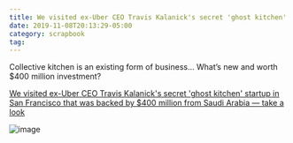 ```yaml
---
title: We visited ex-Uber CEO Travis Kalanick's secret 'ghost kitchen' startup in San Francisco that was backed by $400 million from Saudi Arabia — take a look
date: 2019-11-08T20:13:29-05:00
category: scrapbook
tag: 
---
```


Collective kitchen is an existing form of business... What’s new and worth $400 million investment?

[We visited ex-Uber CEO Travis Kalanick's secret 'ghost kitchen' startup in San Francisco that was backed by $400 million from Saudi Arabia — take a look](https://www.businessinsider.de/cloud-kitchens-travis-kalanick-san-francisco-location-address-pictures-2019-11)

![image](https://static3.businessinsider.de/image/5dc59f84695b580e2f30ff01/we-visited-ex-uber-ceo-travis-kalanicks-secret-ghost-kitchen-startup-in-san-francisco-that-was-backed-by-400-million-from-saudi-arabia--take-a-look.jpg)
